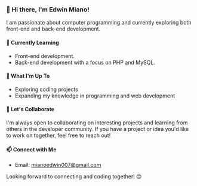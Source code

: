 ### 👋 Hi there, I'm Edwin Miano! 
I am passionate about computer programming and currently exploring both front-end and back-end development. 

#### 🌱 Currently Learning
- Front-end development.
- Back-end development with a focus on PHP and MySQL.

#### 💼 What I'm Up To
- Exploring coding projects
- Expanding my knowledge in programming and web development

#### 🤝 Let's Collaborate
I'm always open to collaborating on interesting projects and learning from others in the developer community. If you have a project or idea you'd like to work on together, feel free to reach out!

#### 📫 Connect with Me
- Email: mianoedwin007@gmail.com

Looking forward to connecting and coding together! 😊
